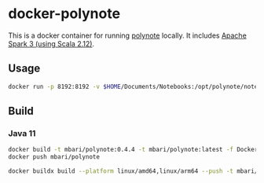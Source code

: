 # docker-polynote

This is a docker container for running [polynote](https://polynote.org/) locally. It includes [Apache Spark 3 (using Scala 2.12)](https://spark.apache.org/).

## Usage

```bash
docker run -p 8192:8192 -v $HOME/Documents/Notebooks:/opt/polynote/notebooks --name polynote mbari/polynote
```

## Build

### Java 11

```bash
docker build -t mbari/polynote:0.4.4 -t mbari/polynote:latest -f Dockerfile.jdk11 .
docker push mbari/polynote
```

```bash
docker buildx build --platform linux/amd64,linux/arm64 --push -t mbari/polynote:0.4.4 -t mbari/polynote:latest -f Dockerfile.jdk11 .
```